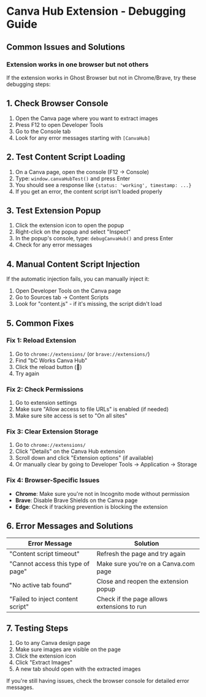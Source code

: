 # Canva Hub Extension - Debugging Guide

## Common Issues and Solutions

### Extension works in one browser but not others

If the extension works in Ghost Browser but not in Chrome/Brave, try these debugging steps:

## 1. Check Browser Console
1. Open the Canva page where you want to extract images
2. Press F12 to open Developer Tools
3. Go to the Console tab
4. Look for any error messages starting with `[CanvaHub]`

## 2. Test Content Script Loading
1. On a Canva page, open the console (F12 → Console)
2. Type: `window.canvaHubTest()` and press Enter
3. You should see a response like `{status: 'working', timestamp: ...}`
4. If you get an error, the content script isn't loaded properly

## 3. Test Extension Popup
1. Click the extension icon to open the popup
2. Right-click on the popup and select "Inspect"
3. In the popup's console, type: `debugCanvaHub()` and press Enter
4. Check for any error messages

## 4. Manual Content Script Injection
If the automatic injection fails, you can manually inject it:
1. Open Developer Tools on the Canva page
2. Go to Sources tab → Content Scripts
3. Look for "content.js" - if it's missing, the script didn't load

## 5. Common Fixes

### Fix 1: Reload Extension
1. Go to `chrome://extensions/` (or `brave://extensions/`)
2. Find "bC Works Canva Hub"
3. Click the reload button (🔄)
4. Try again

### Fix 2: Check Permissions
1. Go to extension settings
2. Make sure "Allow access to file URLs" is enabled (if needed)
3. Make sure site access is set to "On all sites"

### Fix 3: Clear Extension Storage
1. Go to `chrome://extensions/`
2. Click "Details" on the Canva Hub extension
3. Scroll down and click "Extension options" (if available)
4. Or manually clear by going to Developer Tools → Application → Storage

### Fix 4: Browser-Specific Issues
- **Chrome**: Make sure you're not in Incognito mode without permission
- **Brave**: Disable Brave Shields on the Canva page
- **Edge**: Check if tracking prevention is blocking the extension

## 6. Error Messages and Solutions

| Error Message | Solution |
|---------------|----------|
| "Content script timeout" | Refresh the page and try again |
| "Cannot access this type of page" | Make sure you're on a Canva.com page |
| "No active tab found" | Close and reopen the extension popup |
| "Failed to inject content script" | Check if the page allows extensions to run |

## 7. Testing Steps
1. Go to any Canva design page
2. Make sure images are visible on the page
3. Click the extension icon
4. Click "Extract Images"
5. A new tab should open with the extracted images

If you're still having issues, check the browser console for detailed error messages.
